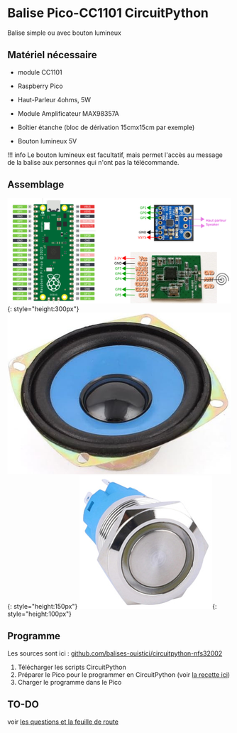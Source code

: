 # Balise Pico-CC1101 CircuitPython 

Balise simple ou avec bouton lumineux

## Matériel nécessaire

- module CC1101
- Raspberry Pico
- Haut-Parleur 4ohms, 5W
- Module Amplificateur MAX98357A
- Boîtier étanche (bloc de dérivation 15cmx15cm par exemple)

- Bouton lumineux 5V

!!! info 
    Le bouton lumineux est facultatif, mais permet l'accès au message de la balise aux personnes qui n'ont pas la télécommande.

## Assemblage

![](plan_balise_circuitpython.jpg){: style="height:300px"}
![](speaker.jpg){: style="height:150px"}
![](LED-pushbutton.jpg){: style="height:100px"}

## Programme

Les sources sont ici : 
[github.com/balises-ouistici/circuitpython-nfs32002](https://github.com/balises-ouistici/circuitpython-nfs32002)

1. Télécharger les scripts CircuitPython
2. Préparer le Pico pour le programmer en CircuitPython (voir [la recette ici](../recettes/circuitpython.md))
3. Charger le programme dans le Pico

## TO-DO

voir [les questions et la feuille de route](questions.md)